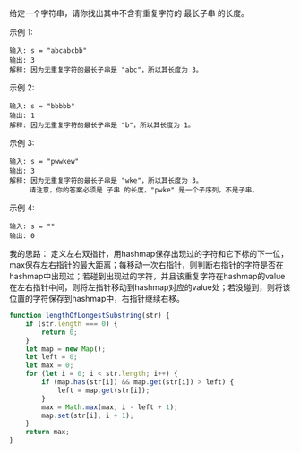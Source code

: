 给定一个字符串，请你找出其中不含有重复字符的 最长子串 的长度。

示例 1:
```
输入: s = "abcabcbb"
输出: 3 
解释: 因为无重复字符的最长子串是 "abc"，所以其长度为 3。
```

示例 2:
```
输入: s = "bbbbb"
输出: 1
解释: 因为无重复字符的最长子串是 "b"，所以其长度为 1。
```
示例 3:
```
输入: s = "pwwkew"
输出: 3
解释: 因为无重复字符的最长子串是 "wke"，所以其长度为 3。
     请注意，你的答案必须是 子串 的长度，"pwke" 是一个子序列，不是子串。
```
示例 4:
```
输入: s = ""
输出: 0
```

我的思路：
定义左右双指针，用hashmap保存出现过的字符和它下标的下一位，max保存左右指针的最大距离；每移动一次右指针，则判断右指针的字符是否在hashmap中出现过；若碰到出现过的字符，并且该重复字符在hashmap的value在左右指针中间，则将左指针移动到hashmap对应的value处；若没碰到，则将该位置的字符保存到hashmap中，右指针继续右移。
```js
function lengthOfLongestSubstring(str) {
    if (str.length === 0) {
        return 0;
    }
    let map = new Map();
    let left = 0;
    let max = 0;
    for (let i = 0; i < str.length; i++) {
        if (map.has(str[i]) && map.get(str[i]) > left) {
            left = map.get(str[i]);
        }
        max = Math.max(max, i - left + 1);
        map.set(str[i], i + 1);
    }
    return max;
}
```
